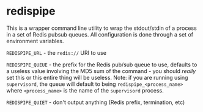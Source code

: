 # redispipe

This is a wrapper command line utility to wrap the stdout/stdin of a process in
a set of Redis pubsub queues. All configuration is done through a set of
environment variables.

`REDISPIPE_URL` - the `redis://` URI to use

`REDISPIPE_QUEUE` - the prefix for the Redis pub/sub queue to use, defaults to
a useless value involving the MD5 sum of the command - you should *really*
set this or this entire thing will be useless. Note: if you are running using
`supervisord`, the queue will default to being `redispipe_<process_name>` where
`<process_name>` is the name of the `supervisord` process.

`REDISPIPE_QUIET` - don't output anything (Redis prefix, termination, etc)
